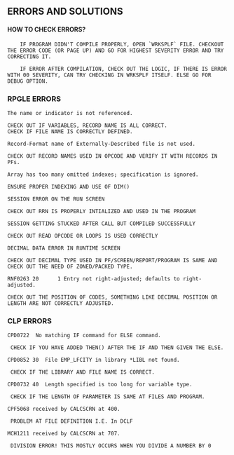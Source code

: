## ERRORS AND SOLUTIONS

#### HOW TO CHECK ERRORS?
        IF PROGRAM DIDN'T COMPILE PROPERLY, OPEN `WRKSPLF` FILE. CHECKOUT THE ERROR CODE (OR PAGE UP) AND GO FOR HIGHEST SEVERITY ERROR AND TRY CORRECTING IT.

        IF ERROR AFTER COMPILATION, CHECK OUT THE LOGIC, IF THERE IS ERROR WITH 00 SEVERITY, CAN TRY CHECKING IN WRKSPLF ITSELF. ELSE GO FOR DEBUG OPTION.

### RPGLE ERRORS

`The name or indicator is not referenced.`
    
    CHECK OUT IF VARIABLES, RECORD NAME IS ALL CORRECT. 
    CHECK IF FILE NAME IS CORRECTLY DEFINED.

`Record-Format name of Externally-Described file is not used.`

    CHECK OUT RECORD NAMES USED IN OPCODE AND VERIFY IT WITH RECORDS IN PFs.

`Array has too many omitted indexes; specification is ignored.`

    ENSURE PROPER INDEXING AND USE OF DIM()

`SESSION ERROR ON THE RUN SCREEN`

    CHECK OUT RRN IS PROPERLY INTIALIZED AND USED IN THE PROGRAM

`SESSION GETTING STUCKED AFTER CALL BUT COMPILED SUCCESSFULLY`

    CHECK OUT READ OPCODE OR LOOPS IS USED CORRECTLY

`DECIMAL DATA ERROR IN RUNTIME SCREEN`

    CHECK OUT DECIMAL TYPE USED IN PF/SCREEN/REPORT/PROGRAM IS SAME AND CHECK OUT THE NEED OF ZONED/PACKED TYPE.

`RNF0263 20      1 Entry not right-adjusted; defaults to right-adjusted.`

    CHECK OUT THE POSITION OF CODES, SOMETHING LIKE DECIMAL POSITION OR LENGTH ARE NOT CORRECTLY ADJUSTED.


### CLP ERRORS
`CPD0722  No matching IF command for ELSE command.`

     CHECK IF YOU HAVE ADDED THEN() AFTER THE IF AND THEN GIVEN THE ELSE.

`CPD0852 30  File EMP_LFCITY in library *LIBL not found.`

     CHECK IF THE LIBRARY AND FILE NAME IS CORRECT.

`CPD0732 40  Length specified is too long for variable type.`

     CHECK IF THE LENGTH OF PARAMETER IS SAME AT FILES AND PROGRAM.

`CPF5068 received by CALCSCRN at 400.`

     PROBLEM AT FILE DEFINITION I.E. In DCLF

`MCH1211 received by CALCSCRN at 707.`

     DIVISION ERROR! THIS MOSTLY OCCURS WHEN YOU DIVIDE A NUMBER BY 0
    



